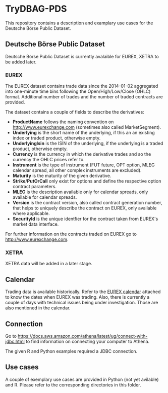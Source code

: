 # TryDBAG-PDS

This repository contains a description and examplary use cases for the Deutsche Börse Public Dataset.

## Deutsche Börse Public Dataset

Deutsche Börse Public Dataset is currently avalaible for EUREX, XETRA to be added later.

### EUREX

The EUREX dataset contains trade data since the 2014-01-02 aggregated into one-minute time bins following the Open/High/Low/Close (OHLC) format. Additional number of trades and the number of traded contracts are provided.

The dataset contains a couple of fields to describe the derivatives:
* **ProductName** follows the naming convention on http://www.eurexchange.com (sometimes also called MarketSegment).
*	**Underlying** is the short name of the underlying, if this an an existing index or traded product, otherwise empty.
* **UnderlyingIsin** is the ISIN of the underlying, if the underlying is a traded product, otherwise empty.
* **Currency** is the currency in which the derivative trades and so the currency the OHLC prices refer to.
* **Instrument** is the type of instrument (FUT future, OPT option, MLEG calendar spread, all other complex instruments are excluded).
* **Maturity** is the maturity of the given derivative.
* **Strike**/**PutOrCall** only exist for options and define the respective option contract parameters.
* **MLEG** is the description available only for calendar spreads, only available for calendar spreads.
* **Version** is the contract version, also called contract generation number, that helps to uniquely describe the contract on EUREX, only available where applicable.
* **SecurityId** is the unique identfier for the contract taken from EUREX's market data interface.

For further information on the contracts traded on EUREX go to http://www.eurexchange.com.

### XETRA

XETRA data will be added in a later stage.

## Calendar

Trading data is available historically. Refer to the [EUREX calendar](eurex_calendar.csv) attached to know the dates when EUREX was trading. Also, there is currently a couple of days with technical issues being under investigation. Those are also mentioned in the calendar.

## Connection

Go to https://docs.aws.amazon.com/athena/latest/ug/connect-with-jdbc.html to find information on connecting your computer to Athena.

The given R and Python examples required a JDBC connection.

## Use cases

A couple of exemplary use cases are provided in Python (not yet avilable) and R. Please refer to the corresponding directories in this folder.
